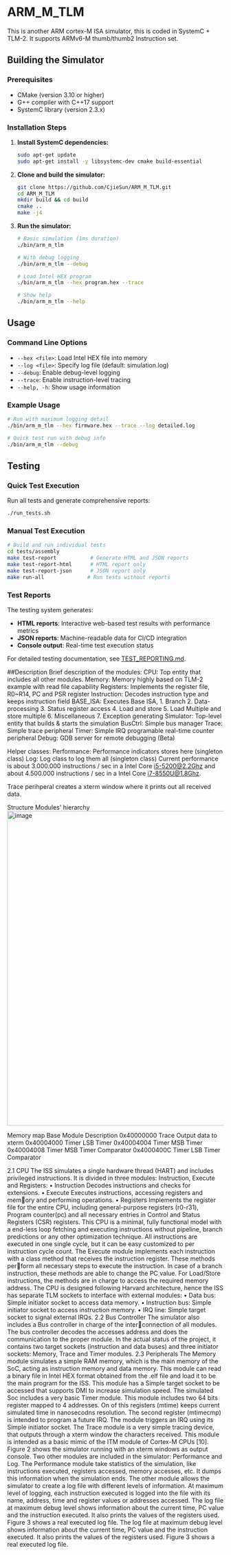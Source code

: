 # ARM_M_TLM
This is another ARM cortex-M ISA simulator, this is coded in SystemC + TLM-2. It supports ARMv6-M thumb/thumb2 Instruction set.

## Building the Simulator

### Prerequisites
- CMake (version 3.10 or higher)
- G++ compiler with C++17 support
- SystemC library (version 2.3.x)

### Installation Steps
1. **Install SystemC dependencies:**
   ```bash
   sudo apt-get update
   sudo apt-get install -y libsystemc-dev cmake build-essential
   ```

2. **Clone and build the simulator:**
   ```bash
   git clone https://github.com/CjieSun/ARM_M_TLM.git
   cd ARM_M_TLM
   mkdir build && cd build
   cmake ..
   make -j4
   ```

3. **Run the simulator:**
   ```bash
   # Basic simulation (1ms duration)
   ./bin/arm_m_tlm

   # With debug logging
   ./bin/arm_m_tlm --debug

   # Load Intel HEX program
   ./bin/arm_m_tlm --hex program.hex --trace

   # Show help
   ./bin/arm_m_tlm --help
   ```

## Usage

### Command Line Options
- `--hex <file>`: Load Intel HEX file into memory
- `--log <file>`: Specify log file (default: simulation.log)
- `--debug`: Enable debug-level logging
- `--trace`: Enable instruction-level tracing
- `--help, -h`: Show usage information

### Example Usage
```bash
# Run with maximum logging detail
./bin/arm_m_tlm --hex firmware.hex --trace --log detailed.log

# Quick test run with debug info
./bin/arm_m_tlm --debug
```

## Testing

### Quick Test Execution
Run all tests and generate comprehensive reports:
```bash
./run_tests.sh
```

### Manual Test Execution
```bash
# Build and run individual tests
cd tests/assembly
make test-report           # Generate HTML and JSON reports
make test-report-html      # HTML report only
make test-report-json      # JSON report only
make run-all              # Run tests without reports
```

### Test Reports
The testing system generates:
- **HTML reports**: Interactive web-based test results with performance metrics
- **JSON reports**: Machine-readable data for CI/CD integration
- **Console output**: Real-time test execution status

For detailed testing documentation, see [TEST_REPORTING.md](docs/TEST_REPORTING.md).

##Description
Brief description of the modules:
  CPU: Top entity that includes all other modules.
  Memory: Memory highly based on TLM-2 example with read file capability
  Registers: Implements the register file, R0~R14, PC and PSR register
  Instruction: Decodes instruction type and keeps instruction field
  BASE_ISA: Executes Base ISA,
      1. Branch
      2. Data-processing
      3. Status register access
      4. Load and store
      5. Load Multiple and store multiple
      6. Miscellaneous
      7. Exception generating
  Simulator: Top-level entity that builds & starts the simulation
  BusCtrl: Simple bus manager
  Trace: Simple trace peripheral
  Timer: Simple IRQ programable real-time counter peripheral
  Debug: GDB server for remote debugging (Beta)

Helper classes:
  Performance: Performance indicators stores here (singleton class)
  Log: Log class to log them all (singleton class)
Current performance is about 3.000.000 instructions / sec in a Intel Core i5-5200@2.2Ghz and about 4.500.000 instructions / sec in a Intel Core i7-8550U@1.8Ghz.

Trace perihperal creates a xterm window where it prints out all received data.

Structure
Modules' hierarchy
<img width="718" height="730" alt="image" src="https://github.com/user-attachments/assets/e53aa654-e415-4194-88e7-798a1886adb0" />

Memory map
  Base	Module	Description
  0x40000000	Trace	Output data to xterm
  0x40004000	Timer	LSB Timer
  0x40004004	Timer	MSB Timer
  0x40004008	Timer	MSB Timer Comparator
  0x4000400C	Timer	LSB Timer Comparator

2.1 CPU
The ISS simulates a single hardware thread (HART) and includes
privileged instructions. It is divided in three modules: Instruction,
Execute and Registers:
• Instruction Decodes instructions and checks for extensions.
• Execute Executes instructions, accessing registers and memory and performing operations. 
• Registers Implements the register file for the entire CPU, including general-purpose registers (r0-r31), Program counter(pc) and all necessary entries in Control and Status Registers (CSR) registers.
This CPU is a minimal, fully functional model with a end-less
loop fetching and executing instructions without pipeline, branch
predictions or any other optimization technique. All instructions
are executed in one single cycle, but it can be easy customized to
per instruction cycle count.
The Execute module implements each instruction with a class
method that receives the instruction register. These methods perform all necessary steps to execute the instruction. In case of a
branch instruction, these methods are able to change the PC value.
For Load/Store instructions, the methods are in charge to access
the required memory address.
The CPU is designed following Harvard architecture, hence the
ISS has separate TLM sockets to interface with external modules:
• Data bus: Simple initiator socket to access data memory.
• Instruction bus: Simple initiator socket to access instruction memory.
• IRQ line: Simple target socket to signal external IRQs.
2.2 Bus Controller
The simulator also includes a Bus controller in charge of the interconnection of all modules. The bus controller decodes the accesses
address and does the communication to the proper module. In the actual status of the project, it contains two target sockets (instruction and data buses) and three initiator sockets: Memory, Trace and Timer modules.
2.3 Peripherals
The Memory module simulates a simple RAM memory, which is the
main memory of the SoC, acting as instruction memory and data
memory. This module can read a binary file in Intel HEX format
obtained from the .elf file and load it to be the main program for
the ISS. This module has a Simple target socket to be accessed that
supports DMI to increase simulation speed.
The simulated Soc includes a very basic Timer module. This
module includes two 64 bits register mapped to 4 addresses. On of
this registers (mtime) keeps current simulated time in nanosecodns
resolution. The second register (mtimecmp) is intended to program
a future IRQ. The module triggers an IRQ using its Simple initiator
socket.
The Trace module is a very simple tracing device, that outputs
through a xterm window the characters received. This module is
intended as a basic mimic of the ITM module of Cortex-M CPUs
[10]. Figure 2 shows the simulator running with an xterm windows
as output console.
Two other modules are included in the simulator: Performance
and Log. The Performance module take statistics of the simulation,
like instructions executed, registers accessed, memory accesses, etc.
It dumps this information when the simulation ends. The other
module allows the simulator to create a log file with different levels
of information.
At maximum level of logging, each instruction executed is logged
into the file with its name, address, time and register values or
addresses accessed. The log file at maximum debug level shows
information about the current time, PC value and the instruction
executed. It also prints the values of the registers used. Figure 3
shows a real executed log file.
The log file at maximum debug level shows information about the
current time, PC value and the instruction executed. It also prints
the values of the registers used. Figure 3 shows a real executed log
file.

